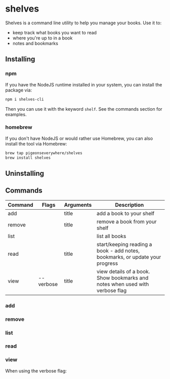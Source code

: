 # shelves

Shelves is a command line utility to help you manage your books. Use it to:
- keep track what books you want to read
- where you're up to in a book
- notes and bookmarks 


## Installing 

### npm

If you have the NodeJS runtime installed in your system, you can install the package via:
```bash
npm i shelves-cli
```
Then you can use it with the keyword `shelf`. See the commands section for examples.

### homebrew

If you don't have NodeJS or would rather use Homebrew, you can also install the tool via Homebrew:
```bash
brew tap pigeonseverywhere/shelves
brew install shelves
```



## Uninstalling 



## Commands 

| Command | Flags     | Arguments | Description                                                                  |
| ------- | --------- | --------- | ---------------------------------------------------------------------------- |
| add     |           | title     | add a book to your shelf                                                     |
| remove  |           | title     | remove a book from your shelf                                                |
| list    |           |           | list all books                                                               |
| read    |           | title     | start/keeping reading a book - add notes, bookmarks, or update your progress |
| view    | --verbose | title     | view details of a book. Show bookmarks and notes when used with verbose flag |


### add


### remove


### list



### read



### view 



When using the verbose flag:

